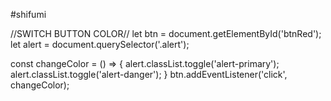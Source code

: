 #shifumi

//SWITCH BUTTON COLOR//
let btn = document.getElementById('btnRed');
let alert = document.querySelector('.alert');

const changeColor = () => {
    alert.classList.toggle('alert-primary');
    alert.classList.toggle('alert-danger');
}
btn.addEventListener('click', changeColor);